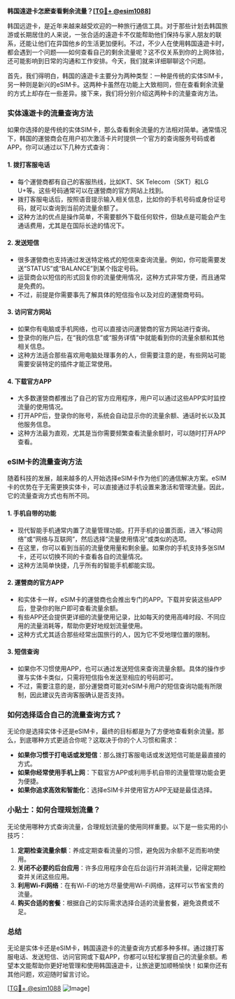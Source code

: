 **韩国遠遊卡怎麽查看剩余流量？[[TG💪+ @esim1088](https://t.me/s/esim1088)]**

韩国远遊卡，是近年来越来越受欢迎的一种旅行通信工具。对于那些计划去韩国旅游或长期居住的人来说，一张合适的遠遊卡不仅能帮助他们保持与家人朋友的联系，还能让他们在异国他乡的生活更加便利。不过，不少人在使用韩国遠遊卡时，都会遇到一个问题——如何查看自己的剩余流量呢？这不仅关系到你的上网体验，还可能影响到日常的沟通和工作安排。今天，我们就来详细聊聊这个问题。

首先，我们得明白，韩国的遠遊卡主要分为两种类型：一种是传统的实体SIM卡，另一种则是新兴的eSIM卡。这两种卡虽然在功能上大致相同，但在查看剩余流量的方式上却存在一些差异。接下来，我们将分别介绍这两种卡的流量查询方法。

### 实体遠遊卡的流量查询方法

如果你选择的是传统的实体SIM卡，那么查看剩余流量的方法相对简单。通常情况下，韩国的運營商会在用户初次激活卡片时提供一个官方的查询服务号码或者APP。你可以通过以下几种方式查询：

#### 1. **拨打客服电话**
   - 每个運營商都有自己的客服热线，比如KT、SK Telecom（SKT）和LG U+等。这些号码通常可以在運營商的官方网站上找到。
   - 拨打客服电话后，按照语音提示输入相关信息，比如你的手机号码或身份证号码，就可以查询到当前的流量余额了。
   - 这种方法的优点是操作简单，不需要额外下载任何软件，但缺点是可能会产生通话费用，尤其是在国际长途的情况下。

#### 2. **发送短信**
   - 很多運營商也支持通过发送特定格式的短信来查询流量。例如，你可能需要发送“STATUS”或“BALANCE”到某个指定号码。
   - 运营商会以短信的形式回复你的流量使用情况，这种方式非常方便，而且通常是免费的。
   - 不过，前提是你需要事先了解具体的短信指令以及对应的運營商号码。

#### 3. **访问官方网站**
   - 如果你有电脑或手机网络，也可以直接访问運營商的官方网站进行查询。
   - 登录你的账户后，在“我的信息”或“服务详情”中就能看到你的流量余额和其他相关信息。
   - 这种方法适合那些喜欢用电脑处理事务的人，但需要注意的是，有些网站可能需要安装特定的插件才能正常使用。

#### 4. **下载官方APP**
   - 大多数運營商都推出了自己的官方应用程序，用户可以通过这些APP实时监控流量的使用情况。
   - 打开APP后，登录你的账号，系统会自动显示你的流量余额、通话时长以及其他服务信息。
   - 这种方法最为直观，尤其是当你需要频繁查看流量余额时，可以随时打开APP查看。

### eSIM卡的流量查询方法

随着科技的发展，越来越多的人开始选择eSIM卡作为他们的通信解决方案。eSIM卡的优势在于无需更换实体卡，可以直接通过手机设置来激活和管理流量。因此，它的流量查询方式也有所不同。

#### 1. **手机自带的功能**
   - 现代智能手机通常内置了流量管理功能。打开手机的设置页面，进入“移动网络”或“网络与互联网”，然后选择“流量使用情况”或类似的选项。
   - 在这里，你可以看到当前的流量使用量和剩余量。如果你的手机支持多张SIM卡，还可以切换不同的卡查看各自的流量情况。
   - 这种方法简单快捷，几乎所有的智能手机都能实现。

#### 2. **運營商的官方APP**
   - 和实体卡一样，eSIM卡的運營商也会推出专门的APP。下载并安装这些APP后，登录你的账户即可查看流量余额。
   - 有些APP还会提供更详细的流量使用记录，比如每天的使用高峰时段、不同应用的流量消耗等，帮助你更好地规划流量使用。
   - 这种方式尤其适合那些经常出国旅行的人，因为它不受地理位置的限制。

#### 3. **短信查询**
   - 如果你不习惯使用APP，也可以通过发送短信来查询流量余额。具体的操作步骤与实体卡类似，只需将短信指令发送至相应的号码即可。
   - 不过，需要注意的是，部分運營商可能对eSIM卡用户的短信查询功能有所限制，因此建议先咨询客服确认是否支持。

### 如何选择适合自己的流量查询方式？

无论你是选择实体卡还是eSIM卡，最终的目标都是为了方便地查看剩余流量。那么，到底哪种方式更适合你呢？这取决于你的个人习惯和需求：

- **如果你习惯于打电话或发短信**：那么拨打客服电话或发送短信可能是最直接的方式。
- **如果你经常使用手机上网**：下载官方APP或利用手机自带的流量管理功能会更为便捷。
- **如果你追求高效和智能化**：选择eSIM卡并使用官方APP无疑是最佳选择。

### 小贴士：如何合理规划流量？

无论使用哪种方式查询流量，合理规划流量的使用同样重要。以下是一些实用的小技巧：

1. **定期检查流量余额**：养成定期查看流量的习惯，避免因为余额不足而影响使用。
2. **关闭不必要的后台应用**：许多应用程序会在后台运行并消耗流量，记得定期检查并关闭这些应用。
3. **利用Wi-Fi网络**：在有Wi-Fi的地方尽量使用Wi-Fi网络，这样可以节省宝贵的流量。
4. **购买合适的套餐**：根据自己的实际需求选择合适的流量套餐，避免浪费或不足。

### 总结

无论是实体卡还是eSIM卡，韩国遠遊卡的流量查询方式都多种多样。通过拨打客服电话、发送短信、访问官网或下载APP，你都可以轻松掌握自己的流量余额。希望本文能帮助你更好地管理和使用韩国遠遊卡，让旅途更加顺畅愉快！如果你还有其他问题，欢迎随时留言讨论。

[[TG💪+ @esim1088](https://t.me/s/esim1088) ![Image](https://i.postimg.cc/4NQfJmqS/Snipaste-2025-05-13-00-14-12.png)]